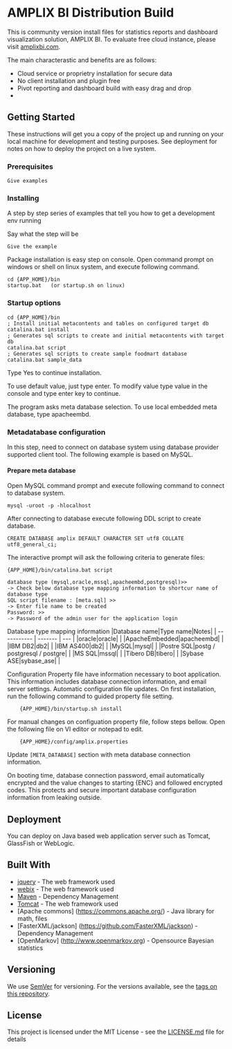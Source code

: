# AMPLIX BI Distribution Build

This is community version install files for statistics reports and dashboard visualization solution, AMPLIX BI. To evaluate free cloud instance, please visit [amplixbi.com](https://www.amplixbi.com/).

The main characterastic and benefits are as follows:

  * Cloud service or proprietry installation for secure data
  * No client installation and plugin free
  * Pivot reporting and dashboard build with easy drag and drop
  * 

## Getting Started

These instructions will get you a copy of the project up and running on your local machine for development and testing purposes. See deployment for notes on how to deploy the project on a live system.

### Prerequisites



```
Give examples
```

### Installing

A step by step series of examples that tell you how to get a development env running

Say what the step will be

```
Give the example
```

Package installation is easy step on console.
Open command prompt on windows or shell on linux system, and execute following command.

```
cd {APP_HOME}/bin
startup.bat   (or startup.sh on linux)
```

### Startup options

```
cd {APP_HOME}/bin
; Install initial metacontents and tables on configured target db
catalina.bat install
; Generates sql scripts to create and initial metacontents with target db
catalina.bat script
; Generates sql scripts to create sample foodmart database
catalina.bat sample_data
```

Type Yes to continue installation.

To use default value, just type enter. To modify value type value in the console and type enter key to continue.

The program asks meta database selection. To use local embedded meta database, type apacheembd.

### Metadatabase configuration

In this step, need to connect on database system using database provider supported client tool. The following example is based on MySQL.

#### Prepare meta database
Open MySQL command prompt and execute following command to connect to database system.

```
mysql -uroot -p -hlocalhost
```

After connecting to database execute following DDL script to create database.
```
CREATE DATABASE amplix DEFAULT CHARACTER SET utf8 COLLATE utf8_general_ci;
```

The interactive prompt will ask the following criteria to generate files:
```
{APP_HOME}/bin/catalina.bat script

database type (mysql,oracle,mssql,apacheembd,postgresql)>>
-> Check below database type mapping information to shortcur name of database type
SQL script filename : [meta.sql] >>
-> Enter file name to be created
Password: >>
-> Password of the admin user for the application login
```

Database type mapping information
|Database name|Type name|Notes|
| ----------- | ------- | --- |
|oracle|oracle| |
|ApacheEmbedded|apacheembd| |
|IBM DB2|db2| |
|IBM AS400|db2| |
|MySQL|mysql| |
|Postre SQL|postg / postgresql / postgre| |
|MS SQL|mssql| |
|Tibero DB|tibero| |
|Sybase ASE|sybase_ase| |


Configuration Property file
have information necessary to boot application. This information includes database connection information, and email server settings.
Automatic configuration file updates. On first installation, run the following command to guided property file setting.
```
	{APP_HOME}/bin/startup.sh install
```
For manual changes on configuation property file, follow steps bellow. Open the following file on VI editor or notepad to edit.

```
	{APP_HOME}/config/amplix.properties 
```
Update `[META_DATABASE]` section with meta database connection information.

On booting time, database connection password, email automatically encrypted and the value changes to starting {ENC} and followed encrypted codes. This protects and secure important database configuration information from leaking outside.

## Deployment

You can deploy on Java based web application server such as Tomcat, GlassFish or WebLogic.

## Built With

* [jquery](http://www.jquery.com/) - The web framework used
* [webix](http://www.webix.com/) - The web framework used
* [Maven](https://maven.apache.org/) - Dependency Management
* [Tomcat](http://tomcat.apache.org/) - The web framework used
* [Apache commons] (https://commons.apache.org/) - Java library for math, files
* [FasterXML/jackson] (https://github.com/FasterXML/jackson) - Dependency Management
* [OpenMarkov] (http://www.openmarkov.org) - Opensource Bayesian statistics

## Versioning

We use [SemVer](http://semver.org/) for versioning. For the versions available, see the [tags on this repository](https://github.com/your/project/tags). 


## License

This project is licensed under the MIT License - see the [LICENSE.md](LICENSE.md) file for details







